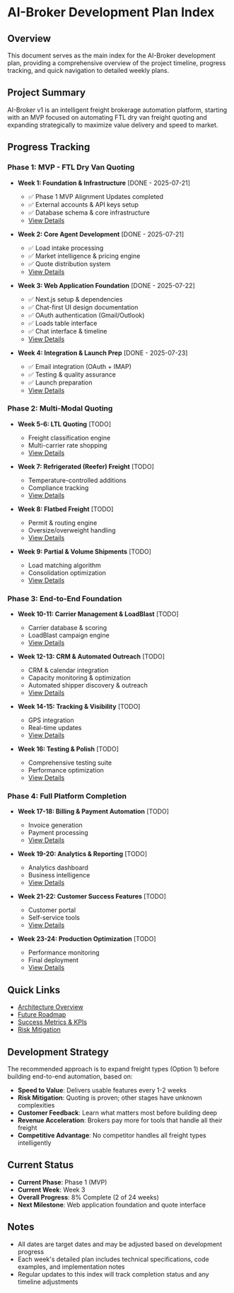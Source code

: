 # AI-Broker Development Plan Index

## Overview
This document serves as the main index for the AI-Broker development plan, providing a comprehensive overview of the project timeline, progress tracking, and quick navigation to detailed weekly plans.

## Project Summary
AI-Broker v1 is an intelligent freight brokerage automation platform, starting with an MVP focused on automating FTL dry van freight quoting and expanding strategically to maximize value delivery and speed to market.

## Progress Tracking

### Phase 1: MVP - FTL Dry Van Quoting
- **Week 1: Foundation & Infrastructure** [DONE - 2025-07-21]
  - ✅ Phase 1 MVP Alignment Updates completed
  - ✅ External accounts & API keys setup
  - ✅ Database schema & core infrastructure
  - [View Details](./week-1.md)

- **Week 2: Core Agent Development** [DONE - 2025-07-21]
  - ✅ Load intake processing
  - ✅ Market intelligence & pricing engine
  - ✅ Quote distribution system
  - [View Details](./week-2.md)

- **Week 3: Web Application Foundation** [DONE - 2025-07-22]
  - ✅ Next.js setup & dependencies
  - ✅ Chat-first UI design documentation
  - ✅ OAuth authentication (Gmail/Outlook)
  - ✅ Loads table interface
  - ✅ Chat interface & timeline
  - [View Details](./week-3.md)

- **Week 4: Integration & Launch Prep** [DONE - 2025-07-23]
  - ✅ Email integration (OAuth + IMAP)
  - ✅ Testing & quality assurance
  - ✅ Launch preparation
  - [View Details](./week-4.md)

### Phase 2: Multi-Modal Quoting
- **Week 5-6: LTL Quoting** [TODO]
  - Freight classification engine
  - Multi-carrier rate shopping
  - [View Details](./week-5-6.md)

- **Week 7: Refrigerated (Reefer) Freight** [TODO]
  - Temperature-controlled additions
  - Compliance tracking
  - [View Details](./week-7.md)

- **Week 8: Flatbed Freight** [TODO]
  - Permit & routing engine
  - Oversize/overweight handling
  - [View Details](./week-8.md)

- **Week 9: Partial & Volume Shipments** [TODO]
  - Load matching algorithm
  - Consolidation optimization
  - [View Details](./week-9.md)

### Phase 3: End-to-End Foundation
- **Week 10-11: Carrier Management & LoadBlast** [TODO]
  - Carrier database & scoring
  - LoadBlast campaign engine
  - [View Details](./week-10-11.md)

- **Week 12-13: CRM & Automated Outreach** [TODO]
  - CRM & calendar integration
  - Capacity monitoring & optimization
  - Automated shipper discovery & outreach
  - [View Details](./week-12-13.md)

- **Week 14-15: Tracking & Visibility** [TODO]
  - GPS integration
  - Real-time updates
  - [View Details](./week-14-15.md)

- **Week 16: Testing & Polish** [TODO]
  - Comprehensive testing suite
  - Performance optimization
  - [View Details](./week-16.md)

### Phase 4: Full Platform Completion
- **Week 17-18: Billing & Payment Automation** [TODO]
  - Invoice generation
  - Payment processing
  - [View Details](./week-17-18.md)

- **Week 19-20: Analytics & Reporting** [TODO]
  - Analytics dashboard
  - Business intelligence
  - [View Details](./week-19-20.md)

- **Week 21-22: Customer Success Features** [TODO]
  - Customer portal
  - Self-service tools
  - [View Details](./week-21-22.md)

- **Week 23-24: Production Optimization** [TODO]
  - Performance monitoring
  - Final deployment
  - [View Details](./week-23-24.md)

## Quick Links
- [Architecture Overview](./architecture.md)
- [Future Roadmap](./roadmap.md)
- [Success Metrics & KPIs](./metrics.md)
- [Risk Mitigation](./risk-mitigation.md)

## Development Strategy
The recommended approach is to expand freight types (Option 1) before building end-to-end automation, based on:
- **Speed to Value**: Delivers usable features every 1-2 weeks
- **Risk Mitigation**: Quoting is proven; other stages have unknown complexities
- **Customer Feedback**: Learn what matters most before building deep
- **Revenue Acceleration**: Brokers pay more for tools that handle all their freight
- **Competitive Advantage**: No competitor handles all freight types intelligently

## Current Status
- **Current Phase**: Phase 1 (MVP)
- **Current Week**: Week 3
- **Overall Progress**: 8% Complete (2 of 24 weeks)
- **Next Milestone**: Web application foundation and quote interface

## Notes
- All dates are target dates and may be adjusted based on development progress
- Each week's detailed plan includes technical specifications, code examples, and implementation notes
- Regular updates to this index will track completion status and any timeline adjustments